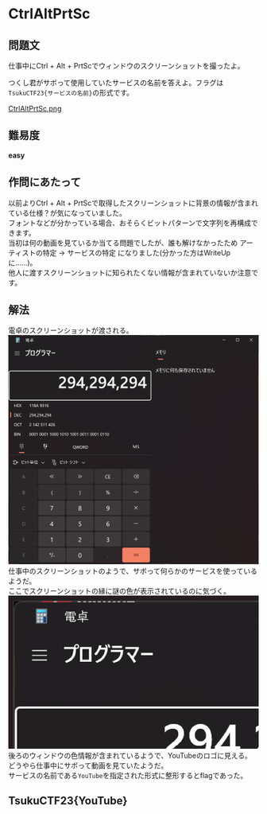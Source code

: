 # CtrlAltPrtSc

## 問題文
仕事中にCtrl + Alt + PrtScでウィンドウのスクリーンショットを撮ったよ。  

つくし君がサボって使用していたサービスの名前を答えよ。フラグは`TsukuCTF23{サービスの名前}`の形式です。  

[CtrlAltPrtSc.png](files/CtrlAltPrtSc.png)  

## 難易度
**easy**  

## 作問にあたって
以前よりCtrl + Alt + PrtScで取得したスクリーンショットに背景の情報が含まれている仕様？が気になっていました。  
フォントなどが分かっている場合、おそらくビットパターンで文字列を再構成できます。  
当初は何の動画を見ているか当てる問題でしたが、誰も解けなかったため アーティストの特定 → サービスの特定 になりました(分かった方はWriteUpに……)。  
他人に渡すスクリーンショットに知られたくない情報が含まれていないか注意です。  

## 解法
電卓のスクリーンショットが渡される。  
![CtrlAltPrtSc.png](files/CtrlAltPrtSc.png)  
仕事中のスクリーンショットのようで、サボって何らかのサービスを使っているようだ。  
ここでスクリーンショットの縁に謎の色が表示されているのに気づく。  
![background.png](images/background.png)  
後ろのウィンドウの色情報が含まれているようで、YouTubeのロゴに見える。  
どうやら仕事中にサボって動画を見ていたようだ。  
サービスの名前である`YouTube`を指定された形式に整形するとflagであった。  

## TsukuCTF23{YouTube}